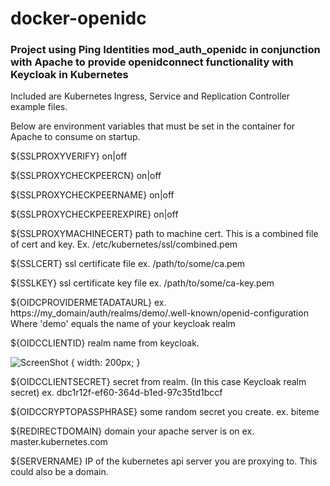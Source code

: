 # docker-openidc

### Project using Ping Identities mod_auth_openidc in conjunction with Apache to provide openidconnect functionality with Keycloak in Kubernetes

Included are Kubernetes Ingress, Service and Replication Controller example files.

Below are environment variables that must be set in the container for Apache to consume on startup.

${SSLPROXYVERIFY} on|off

${SSLPROXYCHECKPEERCN} on|off

${SSLPROXYCHECKPEERNAME} on|off

${SSLPROXYCHECKPEEREXPIRE} on|off

${SSLPROXYMACHINECERT} path to machine cert. This is a combined file of cert and key. Ex. /etc/kubernetes/ssl/combined.pem

${SSLCERT} ssl certificate file ex. /path/to/some/ca.pem

${SSLKEY} ssl certificate key file ex. /path/to/some/ca-key.pem

${OIDCPROVIDERMETADATAURL} ex. https://my_domain/auth/realms/demo/.well-known/openid-configuration
  Where 'demo' equals the name of your keycloak realm

${OIDCCLIENTID} realm name from keycloak.

![ScreenShot](https://raw.github.com/mward29/openidc/master/realmname.png) { width: 200px; }

${OIDCCLIENTSECRET} secret from realm. (In this case Keycloak realm secret) ex. dbc1r12f-ef60-364d-b1ed-97c35td1bccf

${OIDCCRYPTOPASSPHRASE} some random secret you create. ex. biteme

${REDIRECTDOMAIN} domain your apache server is on ex. master.kubernetes.com

${SERVERNAME} IP of the kubernetes api server you are proxying to. This could also be a domain.
